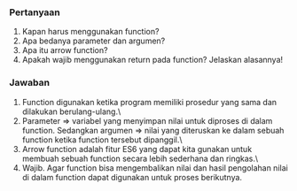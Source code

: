 ### Pertanyaan
1. Kapan harus menggunakan function?
2. Apa bedanya parameter dan argumen?
3. Apa itu arrow function?
4. Apakah wajib menggunakan return pada function? Jelaskan alasannya!

### Jawaban
1. Function digunakan ketika program memiliki prosedur yang sama dan dilakukan berulang-ulang.\
2. Parameter => variabel yang menyimpan nilai untuk diproses di dalam function.
   Sedangkan argumen => nilai yang diteruskan ke dalam sebuah function ketika function tersebut dipanggil.\
3. Arrow function adalah fitur ES6 yang dapat kita gunakan untuk membuah sebuah function secara lebih sederhana dan
   ringkas.\
4. Wajib. Agar function bisa mengembalikan nilai dan hasil pengolahan nilai di dalam function dapat digunakan untuk
   proses berikutnya.